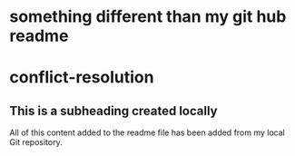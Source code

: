 # something different than my git hub readme
# conflict-resolution

## This is a subheading created locally

All of this content added to the readme file has been added from my local Git repository.
